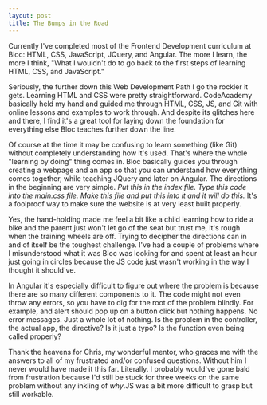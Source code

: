 ```yaml
---
layout: post
title: The Bumps in the Road
---
```

Currently I've completed most of the Frontend Development curriculum at Bloc: HTML, CSS, JavaScript, JQuery, and Angular. The more I learn, the more I think, "What I wouldn't do to go back to the first steps of learning HTML, CSS, and JavaScript."

Seriously, the further down this Web Development Path I go the rockier it gets. Learning HTML and CSS were pretty straightforward. CodeAcademy basically held my hand and guided me through HTML, CSS, JS, and Git with online lessons and examples to work through. And despite its glitches here and there, I find it's a great tool for laying down the foundation for everything else Bloc teaches further down the line.

Of course at the time it may be confusing to learn something (like Git) without completely understanding how it's used. That's where the whole "learning by doing" thing comes in. Bloc basically guides you through creating a webpage and an app so that you can understand how everything comes together, while teaching JQuery and later on Angular. The directions in the beginning are very simple. *Put this in the index file. Type this code into the main.css file. Make this file and put this into it and it will do this.* It's a foolproof way to make sure the website is at very least built properly.  

Yes, the hand-holding made me feel a bit like a child learning how to ride a bike and the parent just won't let go of the seat but trust me, it's rough when the training wheels are off. Trying to decipher the directions can in and of itself be the toughest challenge. I've had a couple of problems where I misunderstood what it was Bloc was looking for and spent at least an hour just going in circles because the JS code just wasn't working in the way I thought it should've.

In Angular it's especially difficult to figure out where the problem is because there are so many different components to it. The code might not even throw any errors, so you have to dig for the root of the problem blindly. For example, and alert should pop up on a button click but nothing happens. No error messages. Just a whole lot of nothing. Is the problem in the controller, the actual app, the directive? Is it just a typo? Is the function even being called properly?

Thank the heavens for Chris, my wonderful mentor, who graces me with the answers to all of my frustrated and/or confused questions. Without him I never would have made it this far. Literally. I probably would've gone bald from frustration because I'd still be stuck for three weeks on the same problem without any inkling of *why*.JS was a bit more difficult to grasp but still workable.
